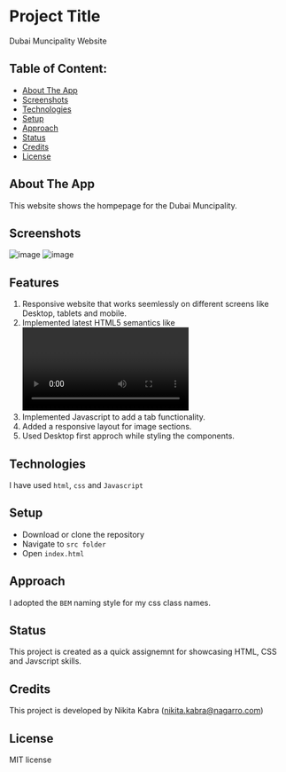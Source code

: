 # Project Title
Dubai Muncipality Website

## Table of Content:

- [About The App](#about-the-app)
- [Screenshots](#screenshots)
- [Technologies](#technologies)
- [Setup](#setup)
- [Approach](#approach)
- [Status](#status)
- [Credits](#credits)
- [License](#license)

## About The App
This website shows the hompepage for the Dubai Muncipality.

## Screenshots
![image](https://github.com/user-attachments/assets/bb5d8779-bb87-4e78-a615-5880cf975b30)
![image](https://github.com/user-attachments/assets/eb304ba2-f3db-45f5-9bff-72d58baa1af1)

## Features
1. Responsive website that works seemlessly on different screens like Desktop, tablets and mobile.
2. Implemented latest HTML5 semantics like <video> tag as a banner for the page.
3. Implemented Javascript to add a tab functionality.
4. Added a responsive layout for image sections.
5. Used Desktop first approch while styling the components.

## Technologies
I have used `html`, `css` and `Javascript`

## Setup
- Download or clone the repository
- Navigate to `src folder`
- Open `index.html`

## Approach
I adopted the `BEM` naming style for my css class names.

## Status
This project is created as a quick assignemnt for showcasing HTML, CSS and Javscript skills.

## Credits
This project is developed by Nikita Kabra (nikita.kabra@nagarro.com)

## License

MIT license